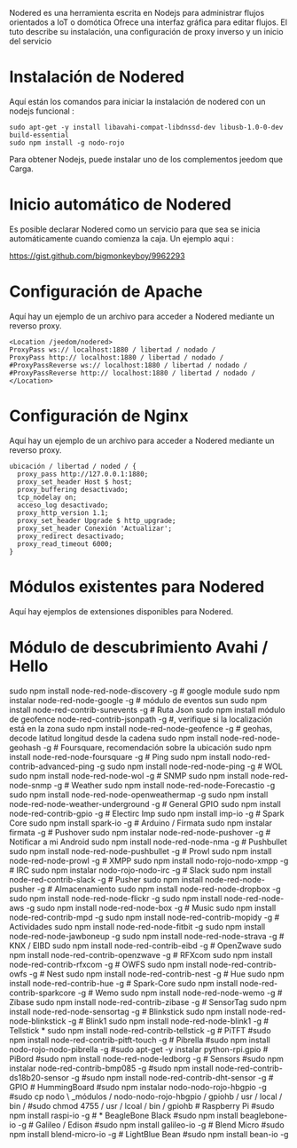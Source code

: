 Nodered es una herramienta escrita en Nodejs para administrar flujos orientados a IoT o
domótica Ofrece una interfaz gráfica para editar flujos. El
tuto describe su instalación, una configuración de proxy inverso y un
inicio del servicio

Instalación de Nodered 
=======================

Aquí están los comandos para iniciar la instalación de nodered con un nodejs
funcional :

    sudo apt-get -y install libavahi-compat-libdnssd-dev libusb-1.0-0-dev build-essential
    sudo npm install -g nodo-rojo

Para obtener Nodejs, puede instalar uno de los complementos jeedom que
Carga.

Inicio automático de Nodered 
================================

Es posible declarar Nodered como un servicio para que sea
se inicia automáticamente cuando comienza la caja. Un ejemplo aqui :

<https://gist.github.com/bigmonkeyboy/9962293>

Configuración de Apache 
======================

Aquí hay un ejemplo de un archivo para acceder a Nodered mediante un reverso
proxy.

    <Location /jeedom/nodered>
    ProxyPass ws:// localhost:1880 / libertad / nodado /
    ProxyPass http:// localhost:1880 / libertad / nodado /
    #ProxyPassReverse ws:// localhost:1880 / libertad / nodado /
    #ProxyPassReverse http:// localhost:1880 / libertad / nodado /
    </Location>

Configuración de Nginx 
======================

Aquí hay un ejemplo de un archivo para acceder a Nodered mediante un reverso
proxy.

    ubicación / libertad / noded / {
      proxy_pass http://127.0.0.1:1880;
      proxy_set_header Host $ host;
      proxy_buffering desactivado;
      tcp_nodelay on;
      acceso_log desactivado;
      proxy_http_version 1.1;
      proxy_set_header Upgrade $ http_upgrade;
      proxy_set_header Conexión 'Actualizar';
      proxy_redirect desactivado;
      proxy_read_timeout 6000;
    }

Módulos existentes para Nodered 
==============================

Aquí hay ejemplos de extensiones disponibles para Nodered.

Módulo de descubrimiento Avahi / Hello 
==============================

sudo npm install node-red-node-discovery -g \# google module sudo npm
instalar node-red-node-google -g \# módulo de eventos sun sudo npm install
node-red-contrib-sunevents -g \# Ruta Json sudo npm install
módulo de geofence node-red-contrib-jsonpath -g \#, verifique si la localización
está en la zona sudo npm install node-red-node-geofence -g \# geohas, decode
latitud longitud desde la cadena sudo npm install node-red-node-geohash -g
\# Foursquare, recomendación sobre la ubicación sudo npm install
node-red-node-foursquare -g \# Ping sudo npm install
nodo-red-contrib-advanced-ping -g sudo npm install node-red-node-ping -g
\# WOL sudo npm install node-red-node-wol -g \# SNMP sudo npm install
node-red-node-snmp -g \# Weather sudo npm install
node-red-node-Forecastio -g sudo npm install
node-red-node-openweathermap -g sudo npm install
node-red-node-weather-underground -g \# General GPIO sudo npm install
node-red-contrib-gpio -g \# Electirc Imp sudo npm install imp-io -g \#
Spark Core sudo npm install spark-io -g \# Arduino / Firmata sudo npm
instalar firmata -g \# Pushover sudo npm instalar node-red-node-pushover
-g \# Notificar a mi Android sudo npm install node-red-node-nma -g \#
Pushbullet sudo npm install node-red-node-pushbullet -g \# Prowl sudo
npm install node-red-node-prowl -g \# XMPP sudo npm install
nodo-rojo-nodo-xmpp -g \# IRC sudo npm instalar nodo-rojo-nodo-irc -g \#
Slack sudo npm install node-red-contrib-slack -g \# Pusher sudo npm
install node-red-node-pusher -g \# Almacenamiento sudo npm install
node-red-node-dropbox -g sudo npm install node-red-node-flickr -g sudo
npm install node-red-node-aws -g sudo npm install node-red-node-box -g
\# Music sudo npm install node-red-contrib-mpd -g sudo npm install
node-red-contrib-mopidy -g \# Actividades sudo npm install
node-red-node-fitbit -g sudo npm install node-red-node-jawboneup -g sudo
npm install node-red-node-strava -g \# KNX / EIBD sudo npm install
node-red-contrib-eibd -g \# OpenZwave sudo npm install
node-red-contrib-openzwave -g \# RFXcom sudo npm install
node-red-contrib-rfxcom -g \# OWFS sudo npm install
node-red-contrib-owfs -g \# Nest sudo npm install node-red-contrib-nest
-g \# Hue sudo npm install node-red-contrib-hue -g \# Spark-Core sudo
npm install node-red-contrib-sparkcore -g \# Wemo sudo npm install
node-red-node-wemo -g \# Zibase sudo npm install node-red-contrib-zibase
-g \# SensorTag sudo npm install node-red-node-sensortag -g \#
Blinkstick sudo npm install node-red-node-blinkstick -g \# Blink1 sudo
npm install node-red-node-blink1 -g \# Tellstick * sudo npm install
node-red-contrib-tellstick -g \# PiTFT \#sudo npm install
node-red-contrib-pitft-touch -g \# Pibrella \#sudo npm install
nodo-rojo-nodo-pibrella -g \#sudo apt-get -y instalar python-rpi.gpio \#
PiBord \#sudo npm install node-red-node-ledborg -g \# Sensors \#sudo npm
instalar node-red-contrib-bmp085 -g \#sudo npm install
node-red-contrib-ds18b20-sensor -g \#sudo npm install
node-red-contrib-dht-sensor -g \# GPIO \# HummingBoard \#sudo npm
instalar nodo-nodo-rojo-hbgpio -g \#sudo cp
nodo \ _módulos / nodo-nodo-rojo-hbgpio / gpiohb / usr / local / bin / \#sudo chmod
4755 / usr / lcoal / bin / gpiohb \# Raspberry Pi \#sudo npm install raspi-io
-g \# * BeagleBone Black \#sudo npm install beaglebone-io -g \#
Galileo / Edison \#sudo npm install galileo-io -g \# Blend Micro \#sudo
npm install blend-micro-io -g \# LightBlue Bean \#sudo npm install
bean-io -g
